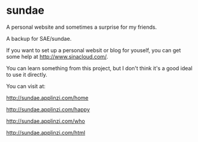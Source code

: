 # sundae
A personal website and sometimes a surprise for my friends.

A backup for SAE/sundae.

If you want to set up a personal websit or blog for youself, you can get some help at http://www.sinacloud.com/.

You can learn something from this project, but I don't think it's a good ideal to use it directly.

You can visit at:
  
  http://sundae.applinzi.com/home
  
  http://sundae.applinzi.com/happy
  
  http://sundae.applinzi.com/who
  
  http://sundae.applinzi.com/html
